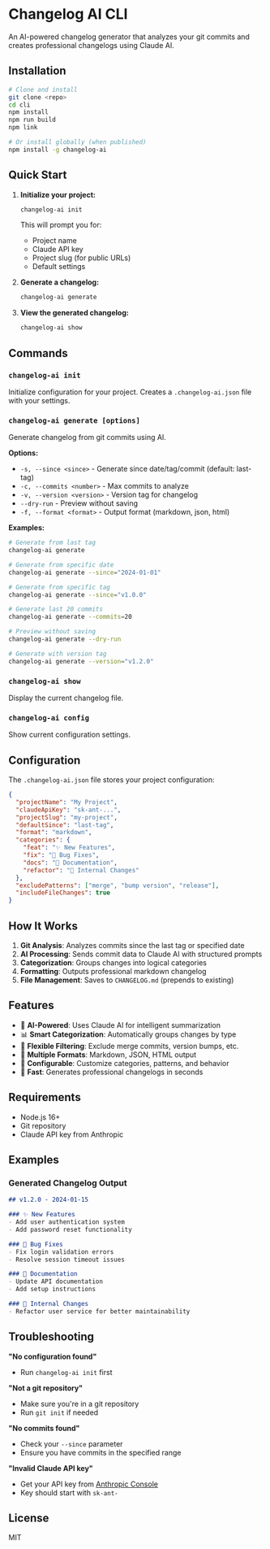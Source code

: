 # Changelog AI CLI

An AI-powered changelog generator that analyzes your git commits and creates professional changelogs using Claude AI.

## Installation

```bash
# Clone and install
git clone <repo>
cd cli
npm install
npm run build
npm link

# Or install globally (when published)
npm install -g changelog-ai
```

## Quick Start

1. **Initialize your project:**
   ```bash
   changelog-ai init
   ```
   This will prompt you for:
   - Project name
   - Claude API key
   - Project slug (for public URLs)
   - Default settings

2. **Generate a changelog:**
   ```bash
   changelog-ai generate
   ```

3. **View the generated changelog:**
   ```bash
   changelog-ai show
   ```

## Commands

### `changelog-ai init`
Initialize configuration for your project. Creates a `.changelog-ai.json` file with your settings.

### `changelog-ai generate [options]`
Generate changelog from git commits using AI.

**Options:**
- `-s, --since <since>` - Generate since date/tag/commit (default: last-tag)
- `-c, --commits <number>` - Max commits to analyze
- `-v, --version <version>` - Version tag for changelog
- `--dry-run` - Preview without saving
- `-f, --format <format>` - Output format (markdown, json, html)

**Examples:**
```bash
# Generate from last tag
changelog-ai generate

# Generate from specific date
changelog-ai generate --since="2024-01-01"

# Generate from specific tag
changelog-ai generate --since="v1.0.0"

# Generate last 20 commits
changelog-ai generate --commits=20

# Preview without saving
changelog-ai generate --dry-run

# Generate with version tag
changelog-ai generate --version="v1.2.0"
```

### `changelog-ai show`
Display the current changelog file.

### `changelog-ai config`
Show current configuration settings.

## Configuration

The `.changelog-ai.json` file stores your project configuration:

```json
{
  "projectName": "My Project",
  "claudeApiKey": "sk-ant-...",
  "projectSlug": "my-project",
  "defaultSince": "last-tag",
  "format": "markdown",
  "categories": {
    "feat": "✨ New Features",
    "fix": "🐛 Bug Fixes",
    "docs": "📝 Documentation",
    "refactor": "🔧 Internal Changes"
  },
  "excludePatterns": ["merge", "bump version", "release"],
  "includeFileChanges": true
}
```

## How It Works

1. **Git Analysis**: Analyzes commits since the last tag or specified date
2. **AI Processing**: Sends commit data to Claude AI with structured prompts
3. **Categorization**: Groups changes into logical categories
4. **Formatting**: Outputs professional markdown changelog
5. **File Management**: Saves to `CHANGELOG.md` (prepends to existing)

## Features

- 🤖 **AI-Powered**: Uses Claude AI for intelligent summarization
- 📊 **Smart Categorization**: Automatically groups changes by type
- 🎯 **Flexible Filtering**: Exclude merge commits, version bumps, etc.
- 📝 **Multiple Formats**: Markdown, JSON, HTML output
- 🔧 **Configurable**: Customize categories, patterns, and behavior
- 🚀 **Fast**: Generates professional changelogs in seconds

## Requirements

- Node.js 16+
- Git repository
- Claude API key from Anthropic

## Examples

### Generated Changelog Output

```markdown
## v1.2.0 - 2024-01-15

### ✨ New Features
- Add user authentication system
- Add password reset functionality

### 🐛 Bug Fixes
- Fix login validation errors
- Resolve session timeout issues

### 📝 Documentation
- Update API documentation
- Add setup instructions

### 🔧 Internal Changes
- Refactor user service for better maintainability
```

## Troubleshooting

**"No configuration found"**
- Run `changelog-ai init` first

**"Not a git repository"**
- Make sure you're in a git repository
- Run `git init` if needed

**"No commits found"**
- Check your `--since` parameter
- Ensure you have commits in the specified range

**"Invalid Claude API key"**
- Get your API key from [Anthropic Console](https://console.anthropic.com/)
- Key should start with `sk-ant-`

## License

MIT 